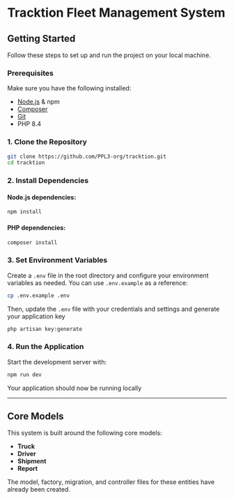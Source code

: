 # Tracktion Fleet Management System

## Getting Started
Follow these steps to set up and run the project on your local machine.

### Prerequisites
Make sure you have the following installed:
- [Node.js](https://nodejs.org/) & npm
- [Composer](https://getcomposer.org/)
- [Git](https://git-scm.com/)
- PHP 8.4

### 1. Clone the Repository
```sh
git clone https://github.com/PPL3-org/tracktion.git
cd tracktion
```

### 2. Install Dependencies
#### Node.js dependencies:
```sh
npm install
```

#### PHP dependencies:
```sh
composer install
```

### 3. Set Environment Variables
Create a `.env` file in the root directory and configure your environment variables as needed. You can use `.env.example` as a reference:
```sh
cp .env.example .env
```
Then, update the `.env` file with your credentials and settings and generate your application key
```sh
php artisan key:generate
```

### 4. Run the Application
Start the development server with:
```sh
npm run dev
```

Your application should now be running locally

---

## Core Models
This system is built around the following core models:
- **Truck**
- **Driver**
- **Shipment**
- **Report**

The model, factory, migration, and controller files for these entities have already been created.
